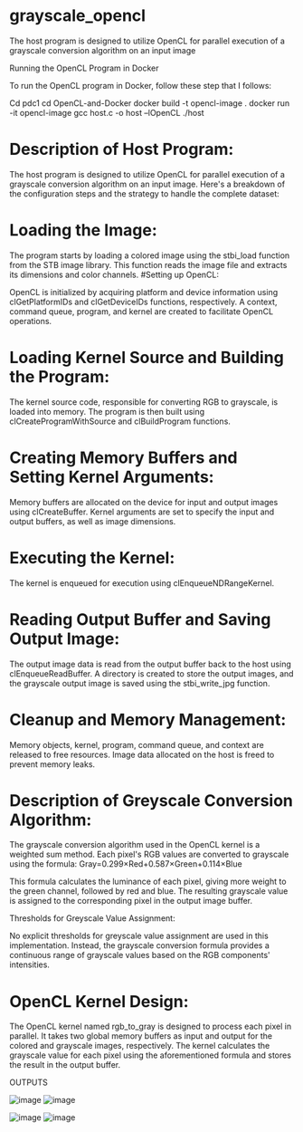 # grayscale_opencl
The host program is designed to utilize OpenCL for parallel execution of a grayscale conversion algorithm on an input image


Running the OpenCL Program in Docker

To run the OpenCL program in Docker, follow these step that I follows:

Cd pdc1
cd OpenCL-and-Docker
docker build -t opencl-image .
docker run -it opencl-image
gcc host.c -o host –lOpenCL
./host

# Description of Host Program:

The host program is designed to utilize OpenCL for parallel execution of a grayscale conversion algorithm on an input image. Here's a breakdown of the configuration steps and the strategy to handle the complete dataset:

# Loading the Image:
The program starts by loading a colored image using the stbi_load function from the STB image library. This function reads the image file and extracts its dimensions and color channels.
#Setting up OpenCL:

OpenCL is initialized by acquiring platform and device information using clGetPlatformIDs and clGetDeviceIDs functions, respectively.
A context, command queue, program, and kernel are created to facilitate OpenCL operations.
# Loading Kernel Source and Building the Program:
The kernel source code, responsible for converting RGB to grayscale, is loaded into memory.
The program is then built using clCreateProgramWithSource and clBuildProgram functions.
# Creating Memory Buffers and Setting Kernel Arguments:
Memory buffers are allocated on the device for input and output images using clCreateBuffer.
Kernel arguments are set to specify the input and output buffers, as well as image dimensions.
# Executing the Kernel:
The kernel is enqueued for execution using clEnqueueNDRangeKernel.
# Reading Output Buffer and Saving Output Image:
The output image data is read from the output buffer back to the host using clEnqueueReadBuffer.
A directory is created to store the output images, and the grayscale output image is saved using the stbi_write_jpg function.
# Cleanup and Memory Management:
Memory objects, kernel, program, command queue, and context are released to free resources.
Image data allocated on the host is freed to prevent memory leaks.
# Description of Greyscale Conversion Algorithm:
The grayscale conversion algorithm used in the OpenCL kernel is a weighted sum method. Each pixel's RGB values are converted to grayscale using the formula:
Gray=0.299×Red+0.587×Green+0.114×Blue

This formula calculates the luminance of each pixel, giving more weight to the green channel, followed by red and blue. The resulting grayscale value is assigned to the corresponding pixel in the output image buffer.

Thresholds for Greyscale Value Assignment:

No explicit thresholds for greyscale value assignment are used in this implementation. Instead, the grayscale conversion formula provides a continuous range of grayscale values based on the RGB components' intensities.

# OpenCL Kernel Design:

The OpenCL kernel named rgb_to_gray is designed to process each pixel in parallel. It takes two global memory buffers as input and output for the colored and grayscale images, respectively. The kernel calculates the grayscale value for each pixel using the aforementioned formula and stores the result in the output buffer.


OUTPUTS



![image](https://github.com/AaimlikAbbasi/grayscale_opencl/assets/96013254/ff694cb5-cf44-439a-a472-489e7605b289)
![image](https://github.com/AaimlikAbbasi/grayscale_opencl/assets/96013254/0464eab3-facf-466f-8176-99fbc9981569)

![image](https://github.com/AaimlikAbbasi/grayscale_opencl/assets/96013254/3663198e-3f5e-4e13-8bed-57ac797778b6)
![image](https://github.com/AaimlikAbbasi/grayscale_opencl/assets/96013254/a302d32f-b752-491a-be82-644b4511fb0c)




